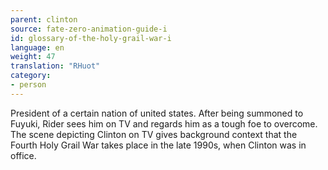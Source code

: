 ```yaml
---
parent: clinton
source: fate-zero-animation-guide-i
id: glossary-of-the-holy-grail-war-i
language: en
weight: 47
translation: "RHuot"
category:
- person
---
```


President of a certain nation of united states. After being summoned to Fuyuki, Rider sees him on TV and regards him as a tough foe to overcome. The scene depicting Clinton on TV gives background context that the Fourth Holy Grail War takes place in the late 1990s, when Clinton was in office.
